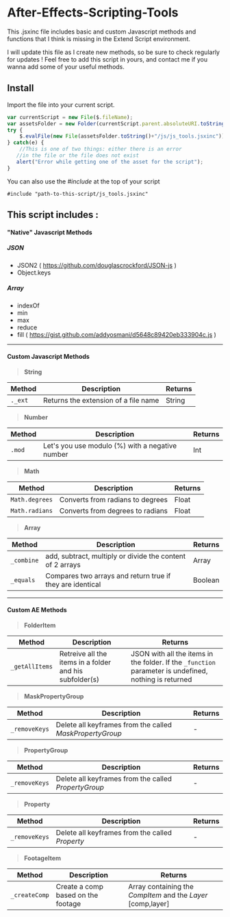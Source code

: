 # After-Effects-Scripting-Tools
This .jsxinc file includes basic and custom Javascript methods and functions that I think is missing in the Extend Script environment.

I will update this file as I create new methods, so be sure to check regularly for updates !
Feel free to add this script in yours, and contact me if you wanna add some of your useful methods.

## Install
Import the file into your current script.
```javascript
var currentScript = new File($.fileName);
var assetsFolder = new Folder(currentScript.parent.absoluteURI.toString()+"/assets");
try {
	$.evalFile(new File(assetsFolder.toString()+"/js/js_tools.jsxinc"));
} catch(e) {
	//This is one of two things: either there is an error
   //in the file or the file does not exist
   alert("Error while getting one of the asset for the script");
}
```

You can also use the *#include* at the top of your script

    #include "path-to-this-script/js_tools.jsxinc"

## This script includes :
#### "Native" Javascript Methods
##### JSON
- JSON2 ( https://github.com/douglascrockford/JSON-js )
- Object.keys

##### Array
- indexOf
- min
- max
- reduce
- fill ( https://gist.github.com/addyosmani/d5648c89420eb333904c.js )

---
#### Custom Javascript Methods

>**String**

Method | Description | Returns
------ | ----------- | -----------
`._ext` | Returns the extension of a file name | String

>**Number**

Method | Description | Returns
------ | ----------- | -----------
`.mod` | Let's you use modulo (%) with a negative number | Int

>**Math**

Method | Description | Returns
------ | ----------- | -----------
`Math.degrees` | Converts from radians to degrees | Float
`Math.radians` | Converts from degrees to radians | Float


>**Array**

Method | Description | Returns
------ | ----------- | -----------
`_combine` | add, subtract, multiply or divide the content of 2 arrays | Array
`_equals` | Compares two arrays and return true if they are identical | Boolean

---
#### Custom AE Methods

>**FolderItem**

Method | Description | Returns
------ | ----------- | -----------
`_getAllItems` | Retreive all the items in a folder and his subfolder(s) | JSON with all the items in the folder. If the `_function` parameter is undefined, nothing is returned

>**MaskPropertyGroup**

Method | Description | Returns
------ | ----------- | -----------
`_removeKeys` | Delete all keyframes from the called *MaskPropertyGroup* | -

>**PropertyGroup**

Method | Description | Returns
------ | ----------- | -----------
`_removeKeys` | Delete all keyframes from the called *PropertyGroup* | -

>**Property**

Method | Description | Returns
------ | ----------- | -----------
`_removeKeys` | Delete all keyframes from the called *Property* | -

>**FootageItem**

Method | Description | Returns
------ | ----------- | -----------
`_createComp` | Create a comp based on the footage | Array containing the *CompItem* and the *Layer* [comp,layer]
